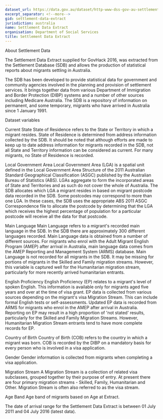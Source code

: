 ```yaml
---
dataset_url: https://data.gov.au/dataset/http-www-dss-gov-au-settlement-and-multicultural-affairs-programs-policy-settlement-services
excerpt_separator: <!--more-->
gid: settlement-data-extract
jurisdiction: australia
name: Settlement Data Extract
organisation: Department of Social Services
title: Settlement Data Extract
---
```


About Settlement Data

<!--more-->

The Settlement Data Extract supplied for GovHack 2016, was extracted from the Settlement Database (SDB) and allows the production of statistical reports about migrants settling in Australia. 

The SDB has been developed to provide statistical data for government and community agencies involved in the planning and provision of settlement services. It brings together data from various Department of Immigration and Border Protection (DIBP) systems and a number of other sources including Medicare Australia. The SDB is a repository of information on permanent, and some temporary, migrants who have arrived in Australia since 1 January 1991. 


Dataset variables

Current State
State of Residence refers to the State or Territory in which a migrant resides. State of Residence is determined from address information collected by the SDB. 
It should be noted that although efforts are made to keep up to date address information for migrants recorded in the SDB, not all State and Territory information can be considered as current. For many migrants, no State of Residence is recorded.

Local Government Area
Local Government Area (LGA) is a spatial unit defined in the Local Government Area Structure of the 2011 Australian Standard Geographical Classification (ASGC) published by the Australian Bureau of Statistics (ABS). LGAs aggregate to form the incorporated areas of State and Territories and as such do not cover the whole of Australia.
The SDB allocates which LGA a migrant resides in based on migrant postcode data recorded in the SDB. Some postcodes may correspond to more than one LGA. In these cases, the SDB uses the appropriate ABS 2011 ASGC Correspondence file to allocate the postcode by determining that the LGA which receives the highest percentage of population for a particular postcode will receive all the data for that postcode.

Main Language
Main Language refers to a migrant's recorded main language in the SDB. In the SDB there are approximately 300 different languages recorded. Main Language data is obtained from a number of different sources. 
For migrants who enrol with the Adult Migrant English Program (AMEP) after arrival in Australia, main language data comes from the AMEP Reporting and Management System (ARMS) database. 
Main Language is not recorded for all migrants in the SDB. It may be missing for portions of migrants in the Skilled and Family migration streams. However, this variable is captured well for the Humanitarian migration stream, particularly for more recently arrived humanitarian entrants.

English Proficiency
English Proficiency (EP) relates to a migrant's level of spoken English. This information is available only for migrants aged five years and over at the time of visa grant. EP data is collected from various sources depending on the migrant's visa Migration Stream. This can include formal English tests or self-assessments. Updated EP data is recorded from ARMS for migrants who enrol in the AMEP after arrival in Australia. 
Reporting on EP may result in a high proportion of 'not stated' results, particularly for the Skilled and Family Migration Streams. However, Humanitarian Migration Stream entrants tend to have more complete records for EP.

Country of Birth
Country of Birth (COB) refers to the country in which a migrant was born. COB is recorded by the DIBP on a mandatory basis for every person who is involved in a visa application.

Gender
Gender information is collected from migrants when completing a visa application.

Migration Stream
A Migration Stream is a collection of related visa subclasses, grouped together by their purpose of entry. At present there are four primary migration streams - Skilled, Family, Humanitarian and Other. Migration Stream is often also referred to as the visa stream.

Age Band
Age band of migrants based on Age at Extract.

 
The date of arrival range for the Settlement Data Extract is between 01 July 2011 and 04 July 2016 (latest data).